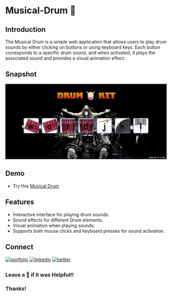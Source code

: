 # Musical-Drum 🥁

## Introduction

The Musical Drum is a simple web application that allows users to play drum sounds by either clicking on buttons or using keyboard keys. Each button corresponds to a specific drum sound, and when activated, it plays the associated sound and provides a visual animation effect.


## Snapshot
![snap](images/snap.png)

## Demo

 - Try this [Musical Drum ](https://alokverma18.github.io/Musical-Drum/)


## Features

- Interactive interface for playing drum sounds.
- Sound effects for different Drum elements.
- Visual animation when playing sounds.
- Supports both mouse clicks and keyboard presses for sound activation.

  
## Connect 
[![portfolio](https://img.shields.io/badge/my_portfolio-000?style=for-the-badge&logo=ko-fi&logoColor=white)](https://alokverma.my.canva.site/)
[![linkedin](https://img.shields.io/badge/linkedin-0A66C2?style=for-the-badge&logo=linkedin&logoColor=white)](https://www.linkedin.com/in/alokverma18/)
[![twitter](https://img.shields.io/badge/twitter-1DA1F2?style=for-the-badge&logo=twitter&logoColor=white)](https://twitter.com/ak_verma18)


## 
### Leave a 🌟 if it was Helpful!!
### Thanks!


